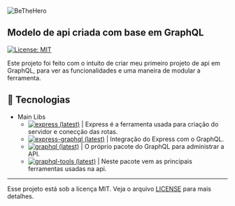   ![BeTheHero][logo-image]

  ## Modelo de api criada com base em GraphQL 
  [![License: MIT][license-image]][license-link]

  Este projeto foi feito com o intuito de criar meu primeiro projeto de api em GraphQL, para ver as funcionalidades e uma maneira de modular a ferramenta.


## :rocket: Tecnologias

  - Main Libs
    - [![express (latest)](https://img.shields.io/npm/v/express/latest?label=Express.js&style=flat-square)][express] | Express é a ferramenta usada para criação do servidor e conecção das rotas.
    - [![express-graphql (latest)](https://img.shields.io/npm/v/express-graphql/latest?label=Express+GraphQL&style=flat-square)][express-graphql] | Integração do Express com o GraphQL.
    - [![graphql (latest)](https://img.shields.io/npm/v/graphql/latest?label=Graphql&style=flat-square)][graphql] | O próprio pacote do GraphQL para administrar a API.
    - [![graphql-tools (latest)](https://img.shields.io/npm/v/graphql-tools/latest?label=Graphql+Tools&style=flat-square)][graphql-tools] | Neste pacote vem as principais ferramentas usadas na api.

  ***
  Esse projeto está sob a licença MIT. Veja o arquivo [LICENSE][license-link] para mais detalhes.


  <!-- Markdown link & img dfn's -->
  [logo-image]: https://i.imgur.com/oLnN1ms.png
  [license-image]: https://img.shields.io/badge/License-MIT-yellow.svg
  [license-link]: https://opensource.org/licenses/MIT
  [express]: https://www.npmjs.com/package/express
  [express-graphql]: https://www.npmjs.com/package/express-graphql
  [graphql]: https://www.npmjs.com/package/graphql
  [graphql-tools]: https://www.npmjs.com/package/graphql-tools